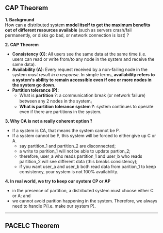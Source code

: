 ## CAP Theorem

**1. Background**  
How can a distributed system **model itself to get the maximum benefits out of different resources available** (such as servers crash/fail permanently, or disks go bad, or network connection is lost) ?

**2. CAP Theorem**
- **Consistency (C)**: All users see the same data at the same time (i.e. users can read or write from/to any node in the system and receive the same data).
- **Availability (A)**: Every request received by a non-failing node in the system _must result in a response_. In simple terms, **availability refers to a system's ability to remain accessible even if one or more nodes in the system go down**.
- **Partition tolerance (P)**:
    - What is **partition** ?: a communication break (or network failure) between any 2 nodes in the system。
    - **What is partition tolerance system ?**: system continues to operate even if there are partitions in the system.

**3. Why CA is not a really coherent option ?**
- If a system is CA, that means the system cannot be P.
- If a system cannot be P, this system will be forced to either give up C or A.
  -  say partition_1 and partition_2 are disconnected;
  -  a write to parition_1 will not be able to update partion_2;
  -  therefore, user_a who reads partition_1 and user_b who reads partition_2 will see different data (this breaks consistency);
  -  if you want user_a and user_b both read data from parition_1 to keep consistency, your system is not 100% availability.

**4. In real world, we try to keep our system CP or AP**
- in the presence of partition, a distributed system must choose either C or A; and
- we cannot avoid parition happening in the system. Therefore, we always need to handle P(i.e. make our system P).

----
## PACELC Theorem

